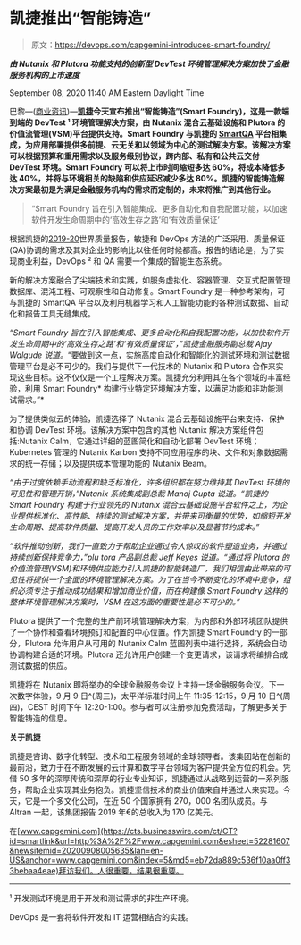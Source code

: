 # 凯捷推出“智能铸造”

> 原文：<https://devops.com/capgemini-introduces-smart-foundry/>

***由 Nutanix 和 Plutora 功能支持的创新型 DevTest 环境管理解决方案加快了金融服务机构的上市速度***

<time datetime="2020-09-08T15:40:00Z">September 08, 2020 11:40 AM Eastern Daylight Time</time>

巴黎—([商业资讯](https://www.businesswire.com/))—**[凯捷](https://cts.businesswire.com/ct/CT?id=smartlink&url=http%3A%2F%2Fwww.capgemini.com%2F&esheet=52281607&newsitemid=20200908005635&lan=en-US&anchor=Capgemini&index=1&md5=89f7809bc317bc173a2365f841e5ff5d)今天宣布推出“智能铸造”(Smart Foundry)，这是一款端到端的 DevTest ¹ 环境管理解决方案，由 Nutanix 混合云基础设施和 Plutora 的价值流管理(VSM)平台提供支持。Smart Foundry 与凯捷的 [SmartQA](https://cts.businesswire.com/ct/CT?id=smartlink&url=https%3A%2F%2Fwww.capgemini.com%2Fgb-en%2Fservice%2Fcapgeminis-smart-qa-for-financial-services%2F&esheet=52281607&newsitemid=20200908005635&lan=en-US&anchor=SmartQA&index=2&md5=baf1ab601fca63791c99bc7afdaaf655) 平台相集成，为应用部署提供多前提、云无关和以领域为中心的测试解决方案。该解决方案可以根据预算和重用需求以及服务级别协议，跨内部、私有和公共云交付 DevTest 环境。Smart Foundry 可以将上市时间缩短多达 60%，将成本降低多达 40%，并将与环境相关的缺陷和供应延迟减少多达 80%。凯捷的智能铸造解决方案最初是为满足金融服务机构的需求而定制的，未来将推广到其他行业。**

> “Smart Foundry 旨在引入智能集成、更多自动化和自我配置功能，以加速软件开发生命周期中的‘高效生存之路’和‘有效质量保证’

根据凯捷的[2019-20](https://cts.businesswire.com/ct/CT?id=smartlink&url=https%3A%2F%2Fwww.capgemini.com%2Fnews%2Fworld-quality-report-19%2F&esheet=52281607&newsitemid=20200908005635&lan=en-US&anchor=World+Quality+Report+2019-20&index=3&md5=fcde39cde0151cfb263d9783c05aa88e)世界质量报告，敏捷和 DevOps 方法的广泛采用、质量保证(QA)协调的需求及其对企业的影响比以往任何时候都高。报告的结论是，为了实现商业利益，DevOps ² 和 QA 需要一个集成的智能生态系统。

新的解决方案融合了尖端技术和实践，如服务虚拟化、容器管理、交互式配置管理数据库、混沌工程、可观察性和自动修复。Smart Foundry 是一种参考架构，可与凯捷的 SmartQA 平台以及利用机器学习和人工智能功能的各种测试数据、自动化和报告工具无缝集成。

*“Smart Foundry 旨在引入智能集成、更多自动化和自我配置功能，以加快软件开发生命周期中的‘高效生存之路’和‘有效质量保证’，”凯捷金融服务副总裁 Ajay Walgude 说道。*“要做到这一点，实施高度自动化和智能化的测试环境和测试数据管理平台是必不可少的。我们与提供下一代技术的 Nutanix 和 Plutora 合作来实现这些目标。这不仅仅是一个工程解决方案。凯捷充分利用其在各个领域的丰富经验，利用 Smart Foundry* 构建行业特定环境解决方案，以满足功能和非功能测试需求。”*

为了提供类似云的体验，凯捷选择了 Nutanix 混合云基础设施平台来支持、保护和协调 DevTest 环境。该解决方案中包含的其他 Nutanix 解决方案组件包括:Nutanix Calm，它通过详细的蓝图简化和自动化部署 DevTest 环境；Kubernetes 管理的 Nutanix Karbon 支持不同应用程序的块、文件和对象数据需求的统一存储；以及提供成本管理功能的 Nutanix Beam。

*“由于过度依赖手动流程和缺乏标准化，许多组织都在努力维持其 DevTest 环境的可见性和管理开销，”*Nutanix 系统集成副总裁 Manoj Gupta 说道。*“凯捷的 Smart Foundry 构建于行业领先的 Nutanix 混合云基础设施平台软件之上，为企业提供标准化、高性能、持续的测试解决方案，并带来可衡量的优势，如缩短开发生命周期、提高软件质量、提高开发人员的工作效率以及显著节约成本。”*

*“软件推动创新，我们一直致力于帮助企业通过令人惊叹的软件塑造业务，并通过持续创新保持竞争力，”*plu tora 产品副总裁 Jeff Keyes 说道。*“通过将 Plutora 的价值流管理(VSM)和环境供应能力引入凯捷的智能铸造厂，我们相信由此带来的可见性将提供一个全面的环境管理解决方案。为了在当今不断变化的环境中竞争，组织必须专注于推动成功结果和增加商业价值，而在构建像 Smart Foundry 这样的整体环境管理解决方案时，VSM 在这方面的重要性是必不可少的。”*

Plutora 提供了一个完整的生产前环境管理解决方案，为内部和外部环境团队提供了一个协作和查看环境预订和配置的中心位置。作为凯捷 Smart Foundry 的一部分，Plutora 允许用户从可用的 Nutanix Calm 蓝图列表中进行选择，系统会自动协调构建合适的环境。Plutora 还允许用户创建一个变更请求，该请求将编排合成测试数据的供应。

凯捷将在 Nutanix 即将举办的全球金融服务会议上主持一场金融服务会议。下一次数字体验，9 月 9 日^(周三)，太平洋标准时间上午 11:35-12:15，9 月 10 日^(周四)，CEST 时间下午 12:20-1:00。参与者可以注册参加免费活动，了解更多关于智能铸造的信息。

**关于凯捷**

凯捷是咨询、数字化转型、技术和工程服务领域的全球领导者。该集团站在创新的最前沿，致力于在不断发展的云计算和数字平台领域为客户提供全方位的机会。凭借 50 多年的深厚传统和深厚的行业专业知识，凯捷通过从战略到运营的一系列服务，帮助企业实现其业务抱负。凯捷坚信技术的商业价值来自并通过人来实现。今天，它是一个多文化公司，在近 50 个国家拥有 270，000 名团队成员。与 Altran 一起，该集团报告 2019 年€的总收入为 170 亿美元。

在[www.capgemini.com](https://cts.businesswire.com/ct/CT?id=smartlink&url=http%3A%2F%2Fwww.capgemini.com&esheet=52281607&newsitemid=20200908005635&lan=en-US&anchor=www.capgemini.com&index=5&md5=eb72da889c536f10aa0ff33bebaa4eae)拜访我们。人很重要，结果很重要。

_________________________________________

¹ 开发测试环境是用于开发和测试需求的非生产环境。

DevOps 是一套将软件开发和 IT 运营相结合的实践。

![](img/50863ebc6ce485d0c154a831df913f34.png)